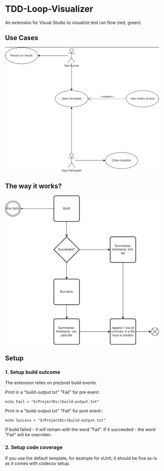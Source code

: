 # TDD-Loop-Visualizer

An extension for Visual Studio to visualize test run flow (red, green) 

## Use Cases

![Flowchart](docs/UseCases.png)

## The way it works?

![Use cases](docs/Flowchart.png)

## Setup

### 1. Setup build outcome

The extension relies on pre/post build events.

Print in a "build-output.txt" "Fail" for pre event:

```
echo Fail > "$(ProjectDir)build-output.txt"
```

Print in a "build-output.txt" "Fail" for post event::

```
echo Success > "$(ProjectDir)build-output.txt"
```

If build failed - it will remain with the word "Fail".
If it succeeded - the word "Fail" will be overriden.

### 2. Setup code coverage

If you use the default template, for example for xUnit, it should be fine as-is as it comes with codecov setup.